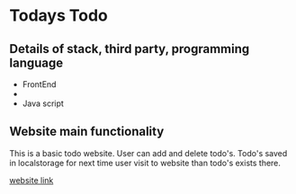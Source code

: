 # Todays Todo

## Details of stack, third party, programming language
- FrontEnd
- 
- Java script

## Website main functionality
This is a basic todo website. User can add and delete todo's. Todo's saved in localstorage for next time user visit to website than todo's exists there.

<a href="https://todays-to-do.netlify.app/" target="_blank">website link</a>
